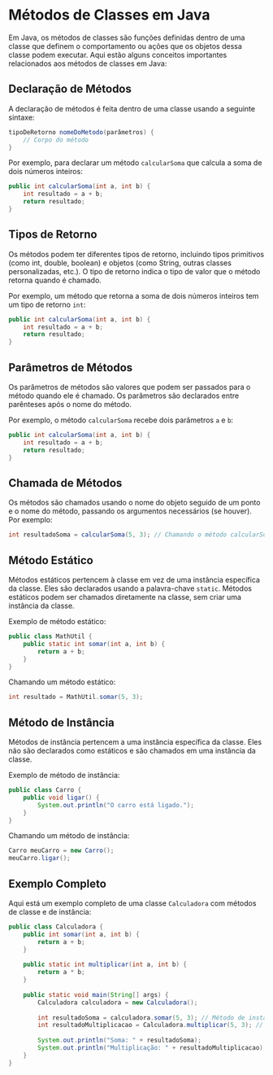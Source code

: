# Métodos de Classes em Java

Em Java, os métodos de classes são funções definidas dentro de uma classe que definem o comportamento ou ações que os objetos dessa classe podem executar. Aqui estão alguns conceitos importantes relacionados aos métodos de classes em Java:

## Declaração de Métodos

A declaração de métodos é feita dentro de uma classe usando a seguinte sintaxe:

```java
tipoDeRetorno nomeDoMetodo(parâmetros) {
    // Corpo do método
}
```

Por exemplo, para declarar um método `calcularSoma` que calcula a soma de dois números inteiros:

```java
public int calcularSoma(int a, int b) {
    int resultado = a + b;
    return resultado;
}
```

## Tipos de Retorno

Os métodos podem ter diferentes tipos de retorno, incluindo tipos primitivos (como int, double, boolean) e objetos (como String, outras classes personalizadas, etc.). O tipo de retorno indica o tipo de valor que o método retorna quando é chamado.

Por exemplo, um método que retorna a soma de dois números inteiros tem um tipo de retorno `int`:

```java
public int calcularSoma(int a, int b) {
    int resultado = a + b;
    return resultado;
}
```

## Parâmetros de Métodos

Os parâmetros de métodos são valores que podem ser passados para o método quando ele é chamado. Os parâmetros são declarados entre parênteses após o nome do método.

Por exemplo, o método `calcularSoma` recebe dois parâmetros `a` e `b`:

```java
public int calcularSoma(int a, int b) {
    int resultado = a + b;
    return resultado;
}
```

## Chamada de Métodos

Os métodos são chamados usando o nome do objeto seguido de um ponto e o nome do método, passando os argumentos necessários (se houver). Por exemplo:

```java
int resultadoSoma = calcularSoma(5, 3); // Chamando o método calcularSoma
```

## Método Estático

Métodos estáticos pertencem à classe em vez de uma instância específica da classe. Eles são declarados usando a palavra-chave `static`. Métodos estáticos podem ser chamados diretamente na classe, sem criar uma instância da classe.

Exemplo de método estático:

```java
public class MathUtil {
    public static int somar(int a, int b) {
        return a + b;
    }
}
```

Chamando um método estático:

```java
int resultado = MathUtil.somar(5, 3);
```

## Método de Instância

Métodos de instância pertencem a uma instância específica da classe. Eles não são declarados como estáticos e são chamados em uma instância da classe.

Exemplo de método de instância:

```java
public class Carro {
    public void ligar() {
        System.out.println("O carro está ligado.");
    }
}
```

Chamando um método de instância:

```java
Carro meuCarro = new Carro();
meuCarro.ligar();
```

## Exemplo Completo

Aqui está um exemplo completo de uma classe `Calculadora` com métodos de classe e de instância:

```java
public class Calculadora {
    public int somar(int a, int b) {
        return a + b;
    }
    
    public static int multiplicar(int a, int b) {
        return a * b;
    }
    
    public static void main(String[] args) {
        Calculadora calculadora = new Calculadora();
        
        int resultadoSoma = calculadora.somar(5, 3); // Método de instância
        int resultadoMultiplicacao = Calculadora.multiplicar(5, 3); // Método estático
        
        System.out.println("Soma: " + resultadoSoma);
        System.out.println("Multiplicação: " + resultadoMultiplicacao);
    }
}
```